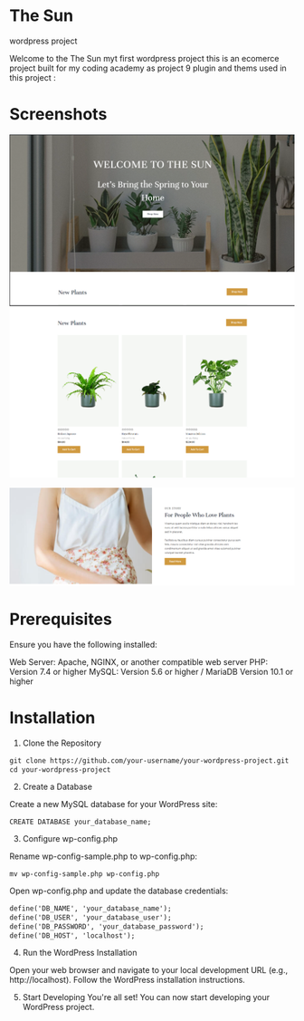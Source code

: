 # The Sun
wordpress project 

Welcome to the The Sun myt first wordpress project
this is an ecomerce project built for my coding academy as project 9
plugin and thems used in this project : 
 


 # Screenshots 
 ![alt text](image.png)
 ![alt text](image-1.png)

![alt text](image-2.png)

# Prerequisites

Ensure you have the following installed:

Web Server: Apache, NGINX, or another compatible web server
PHP: Version 7.4 or higher
MySQL: Version 5.6 or higher / MariaDB Version 10.1 or higher

# Installation
1. Clone the Repository

```
git clone https://github.com/your-username/your-wordpress-project.git
cd your-wordpress-project
```
2. Create a Database

Create a new MySQL database for your WordPress site:

```
CREATE DATABASE your_database_name;
```

3. Configure wp-config.php

Rename wp-config-sample.php to wp-config.php:

```
mv wp-config-sample.php wp-config.php
```

Open wp-config.php and update the database credentials:

```
define('DB_NAME', 'your_database_name');
define('DB_USER', 'your_database_user');
define('DB_PASSWORD', 'your_database_password');
define('DB_HOST', 'localhost');
```

4. Run the WordPress Installation

Open your web browser and navigate to your local development URL (e.g., http://localhost). Follow the WordPress installation instructions.

5. Start Developing
You're all set! You can now start developing your WordPress project.